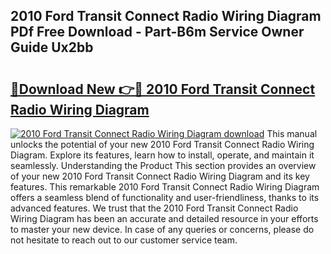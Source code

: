 ## 2010 Ford Transit Connect Radio Wiring Diagram PDf Free Download - Part-B6m Service Owner Guide Ux2bb

# <h2><a href="http://dfj4jqv.blite.top/?on=2010+Ford+Transit+Connect+Radio+Wiring+Diagram">🔗Download New 👉🔴 2010 Ford Transit Connect Radio Wiring Diagram</a></h2>

[![2010 Ford Transit Connect Radio Wiring Diagram download](https://i.imgur.com/lujVjoI.png)](http://dfj4jqv.blite.top/?on=2010+Ford+Transit+Connect+Radio+Wiring+Diagram)
This manual unlocks the potential of your new 2010 Ford Transit Connect Radio Wiring Diagram. Explore its features, learn how to install, operate, and maintain it seamlessly. Understanding the Product This section provides an overview of your new 2010 Ford Transit Connect Radio Wiring Diagram and its key features. This remarkable 2010 Ford Transit Connect Radio Wiring Diagram offers a seamless blend of functionality and user-friendliness, thanks to its advanced features. We trust that the 2010 Ford Transit Connect Radio Wiring Diagram has been an accurate and detailed resource in your efforts to master your new device. In case of any queries or concerns, please do not hesitate to reach out to our customer service team.
